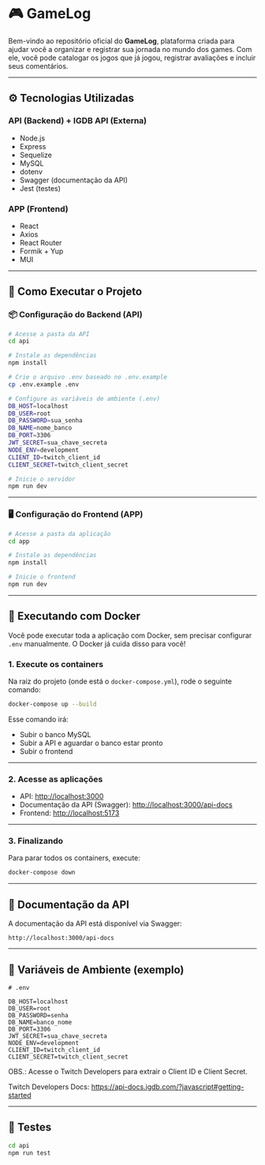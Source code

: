 # 🎮 GameLog

Bem-vindo ao repositório oficial do **GameLog**, plataforma criada para ajudar você a organizar e registrar sua jornada no mundo dos games. Com ele, você pode catalogar os jogos que já jogou, registrar avaliações e incluir seus comentários.

---

## ⚙️ Tecnologias Utilizadas

### API (Backend) + IGDB API (Externa)
- Node.js
- Express
- Sequelize
- MySQL
- dotenv
- Swagger (documentação da API)
- Jest (testes)

### APP (Frontend)
- React
- Axios
- React Router
- Formik + Yup
- MUI

---

## 🚀 Como Executar o Projeto

### 📦 Configuração do Backend (API)

```bash
# Acesse a pasta da API
cd api

# Instale as dependências
npm install

# Crie o arquivo .env baseado no .env.example
cp .env.example .env

# Configure as variáveis de ambiente (.env)
DB_HOST=localhost
DB_USER=root
DB_PASSWORD=sua_senha
DB_NAME=nome_banco
DB_PORT=3306
JWT_SECRET=sua_chave_secreta
NODE_ENV=development
CLIENT_ID=twitch_client_id
CLIENT_SECRET=twitch_client_secret

# Inicie o servidor
npm run dev
```

---

### 🖥️ Configuração do Frontend (APP)

```bash
# Acesse a pasta da aplicação
cd app

# Instale as dependências
npm install

# Inicie o frontend
npm run dev
```

---

## 🐳 Executando com Docker

Você pode executar toda a aplicação com Docker, sem precisar configurar `.env` manualmente. O Docker já cuida disso para você!

### 1. Execute os containers

Na raiz do projeto (onde está o `docker-compose.yml`), rode o seguinte comando:

```bash
docker-compose up --build
```

Esse comando irá:

- Subir o banco MySQL
- Subir a API e aguardar o banco estar pronto
- Subir o frontend

---

### 2. Acesse as aplicações

- API: [http://localhost:3000](http://localhost:3000)
- Documentação da API (Swagger): [http://localhost:3000/api-docs](http://localhost:3000/api-docs)
- Frontend: [http://localhost:5173](http://localhost:5173)

---

### 3. Finalizando

Para parar todos os containers, execute:

```bash
docker-compose down
```

---

## 📑 Documentação da API

A documentação da API está disponível via Swagger:

```
http://localhost:3000/api-docs
```

---

## 🔐 Variáveis de Ambiente (exemplo)

```env
# .env

DB_HOST=localhost
DB_USER=root
DB_PASSWORD=senha
DB_NAME=banco_nome
DB_PORT=3306
JWT_SECRET=sua_chave_secreta
NODE_ENV=development
CLIENT_ID=twitch_client_id
CLIENT_SECRET=twitch_client_secret
```

OBS.: Acesse o Twitch Developers para extrair o Client ID e Client Secret. 

Twitch Developers Docs: https://api-docs.igdb.com/?javascript#getting-started

---

## 🧪 Testes

```bash
cd api
npm run test
```